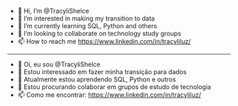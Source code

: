 - 👋 Hi, I’m @TracyliShelce
- 👀 I’m interested in making my transition to data
- 🌱 I’m currently learning SQL, Python and others
- 💞️ I’m looking to collaborate on technology study groups
- 📫 How to reach me https://www.linkedin.com/in/tracyliluz/
----------------------------------------------------------------------------------
- 👋 Oi, eu sou @TracyliShelce
- 👀 Estou interessado em fazer minha transição para dados
- 🌱 Atualmente estou aprendendo SQL, Python e outros
- 💞️ Estou procurando colaborar em grupos de estudo de tecnologia
- 📫 Como me encontrar: https://www.linkedin.com/in/tracyliluz/

<!---
TracyliShelce/TracyliShelce is a ✨ special ✨ repository because its `README.md` (this file) appears on your GitHub profile.
You can click the Preview link to take a look at your changes.
--->

